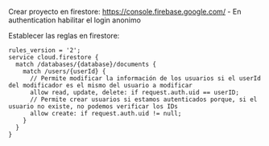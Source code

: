 Crear proyecto en firestore: https://console.firebase.google.com/
	- En authentication habilitar el login anonimo
	

Establecer las reglas en firestore:

	rules_version = '2';
	service cloud.firestore {
	  match /databases/{database}/documents {
		match /users/{userId} {
		  // Permite modificar la información de los usuarios si el userId del modificador es el mismo del usuario a modificar
		  allow read, update, delete: if request.auth.uid == userID;
		  // Permite crear usuarios si estamos autenticados porque, si el usuario no existe, no podemos verificar los IDs
		  allow create: if request.auth.uid != null;
		}
	  }
	}
